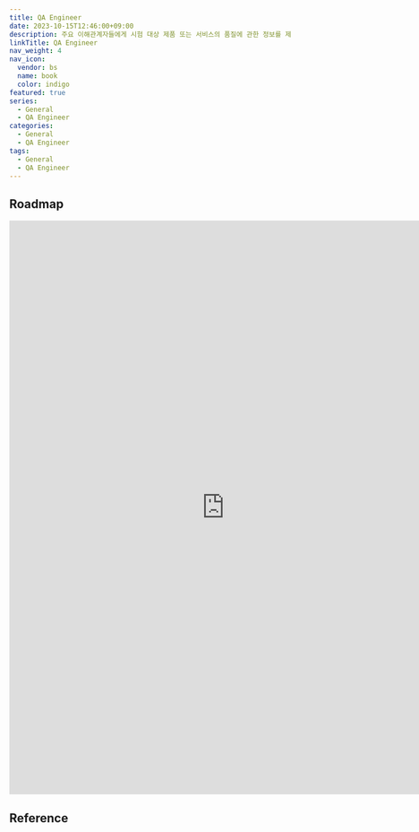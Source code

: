 ```yaml
---
title: QA Engineer
date: 2023-10-15T12:46:00+09:00
description: 주요 이해관계자들에게 시험 대상 제품 또는 서비스의 품질에 관한 정보를 제공하는 조사 과정
linkTitle: QA Engineer
nav_weight: 4
nav_icon:
  vendor: bs
  name: book
  color: indigo
featured: true
series:
  - General
  - QA Engineer
categories:
  - General
  - QA Engineer
tags:
  - General
  - QA Engineer
---
```


## Roadmap

<p align="center">
<iframe width="768" height="1024" src="https://roadmap.sh/qa?s=652b754df43a58c923ce9d26" frameborder="0" allow="accelerometer; autoplay; encrypted-media; gyroscope; picture-in-picture" allowfullscreen></iframe>
</p>

## Reference

